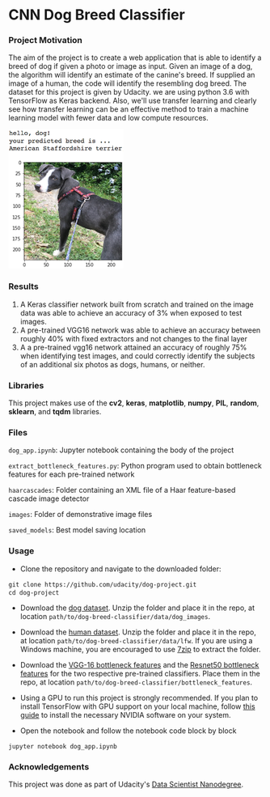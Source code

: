 [//]: # (Image References)

[image1]: ./images/sample_dog_output.png "Sample Output"

# CNN Dog Breed Classifier

### Project Motivation

The aim of the project is to create a web application that is able to identify a breed of dog if given a photo or image as input. Given an image of a dog, the algorithm will identify an estimate of the canine's breed. If supplied an image of a human, the code will identify the resembling dog breed.
The dataset for this project is given by Udacity. we are using python 3.6 with TensorFlow as Keras backend. Also, we'll use transfer learning and clearly see how transfer learning can be an effective method to train a machine learning model with fewer data and low compute resources.

![Sample Output][image1]

### Results
1. A Keras classifier network built from scratch and trained on the image data was able to achieve an accuracy of 3% when exposed to test images. 
2. A pre-trained VGG16 network was able to achieve an accuracy between roughly 40% with fixed extractors and not changes to the final layer
3. A a pre-trained vgg16 network attained an accuracy of roughly 75% when identifying test images, and could correctly identify the subjects of an additional six photos as dogs, humans, or neither.

### Libraries

This project makes use of the **cv2**, **keras**, **matplotlib**, **numpy**, **PIL**, **random**, **sklearn**, and **tqdm** libraries.

### Files

`dog_app.ipynb`: Jupyter notebook containing the body of the project

`extract_bottleneck_features.py`: Python program used to obtain bottleneck features for each pre-trained network

`haarcascades`: Folder containing an XML file of a Haar feature-based cascade image detector

`images`: Folder of demonstrative image files

`saved_models`: Best model saving location

### Usage

- Clone the repository and navigate to the downloaded folder:
```	
git clone https://github.com/udacity/dog-project.git
cd dog-project
```

- Download the [dog dataset](https://s3-us-west-1.amazonaws.com/udacity-aind/dog-project/dogImages.zip).  Unzip the folder and place it in the repo, at location `path/to/dog-breed-classifier/data/dog_images`. 

- Download the [human dataset](https://s3-us-west-1.amazonaws.com/udacity-aind/dog-project/lfw.zip).  Unzip the folder and place it in the repo, at location `path/to/dog-breed-classifier/data/lfw`.  If you are using a Windows machine, you are encouraged to use [7zip](http://www.7-zip.org/) to extract the folder. 

- Download the [VGG-16 bottleneck features](https://s3-us-west-1.amazonaws.com/udacity-aind/dog-project/DogVGG16Data.npz) and the [Resnet50 bottleneck features](https://s3-us-west-1.amazonaws.com/udacity-aind/dog-project/DogResnet50Data.npz) for the two respective pre-trained classifiers.  Place them in the repo, at location `path/to/dog-breed-classifier/bottleneck_features`.

- Using a GPU to run this project is strongly recommended. If you plan to install TensorFlow with GPU support on your local machine, follow [this guide](https://www.tensorflow.org/install/) to install the necessary NVIDIA software on your system. 
- Open the notebook and follow the notebook code block by block
```
jupyter notebook dog_app.ipynb
```


### Acknowledgements

This project was done as part of Udacity's [Data Scientist Nanodegree](https://www.udacity.com/course/data-scientist-nanodegree--nd025). 
